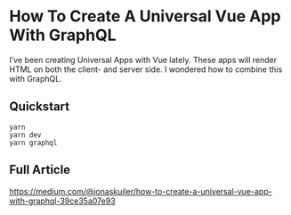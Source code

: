 # How To Create A Universal Vue App With GraphQL
I’ve been creating Universal Apps with Vue lately. These apps will render HTML on both the client- and server side. I wondered how to combine this with GraphQL.

## Quickstart
```
yarn
yarn dev
yarn graphql
```

## Full Article
https://medium.com/@jonaskuiler/how-to-create-a-universal-vue-app-with-graphql-39ce35a07e93
